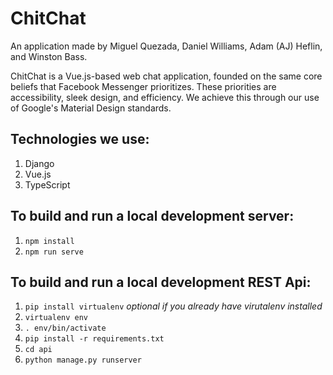 # ChitChat

An application made by Miguel Quezada, Daniel Williams, Adam (AJ) Heflin, and Winston Bass.

ChitChat is a Vue.js-based web chat application, founded on the same core beliefs that Facebook Messenger prioritizes. These priorities are accessibility, sleek design, and efficiency. We achieve this through our use of Google's Material Design standards.

## Technologies we use:

1. Django
2. Vue.js
3. TypeScript

## To build and run a local development server:

1. `npm install`
2. `npm run serve`

## To build and run a local development REST Api:

1. `pip install virtualenv` _optional if you already have virutalenv installed_
2. `virtualenv env`
3. `. env/bin/activate`
4. `pip install -r requirements.txt`
5. `cd api`
6. `python manage.py runserver`
